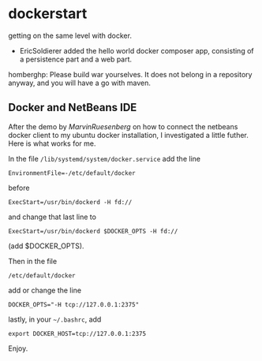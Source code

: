 # dockerstart
getting on the same level with docker.

* EricSoldierer added the hello world docker composer app, consisting of a persistence part and a web part.

homberghp: Please build war yourselves. It does not belong in a repository anyway, and you will have a go with maven.

## Docker and NetBeans IDE

After the demo by *MarvinRuesenberg* on how to connect the netbeans docker client to my ubuntu docker installation, I investigated a little futher. Here is what works for me.

In the file `/lib/systemd/system/docker.service` add the line

`EnvironmentFile=-/etc/default/docker`

before 

`ExecStart=/usr/bin/dockerd -H fd://`

and change that last line to

`ExecStart=/usr/bin/dockerd $DOCKER_OPTS -H fd://`

(add $DOCKER_OPTS).

Then in the file

`/etc/default/docker`

add or change the line

`DOCKER_OPTS="-H tcp://127.0.0.1:2375"`


lastly, in your `~/.bashrc`, add

`export DOCKER_HOST=tcp://127.0.0.1:2375`

Enjoy.